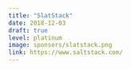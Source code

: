```yaml
---
title: "SlatStack"
date: 2018-12-03
draft: true
level: platinum
image: sponsors/slatstack.png
link: https://www.saltstack.com/
---
```



